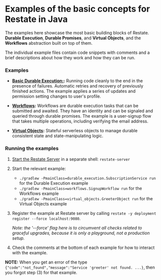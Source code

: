 # Examples of the basic concepts for Restate in Java

The examples here showcase the most basic building blocks of Restate. **Durable Execution**,
**Durable Promises**, and **Virtual Objects**, and the **Workflows** abstraction built on top
of them.

The individual example files contain code snippets with comments and a brief descriptions
about how they work and how they can be run.

### Examples

* **[Basic Durable Execution:](src/main/java/durable_execution/SubscriptionService.java):** Running code cleanly
  to the end in the presence of failures. Automatic retries and recovery of previously
  finished actions. The example applies a series of updates and permission setting changes
  to user's profile.

* **[Workflows](src/main/java/workflows/SignupWorkflow.java):** Workflows are durable execution tasks that can
  be submitted and awaited. They have an identity and can be signaled and queried
  through durable promises. The example is a user-signup flow that takes multiple
  operations, including verifying the email address.

* **[Virtual Objects](src/main/java/virtual_objects/GreeterObject.java):** Stateful serverless objects
  to manage durable consistent state and state-manipulating logic.

### Running the examples

1. [Start the Restate Server](https://docs.restate.dev/develop/local_dev) in a separate shell: 
`restate-server`

2. Start the relevant example:
    - `./gradlew -PmainClass=durable_execution.SubscriptionService run` for the Durable Execution example
    - `./gradlew -PmainClass=workflows.SignupWorkflow run` for the Workflows example
    - `./gradlew -PmainClass=virtual_objects.GreeterObject run` for the Virtual Objects example

3. Register the example at Restate server by calling
   `restate -y deployment register --force localhost:9080`.

   _Note: the '--force' flag here is to circumvent all checks related to graceful upgrades, because it is only a playground, not a production setup._

4. Check the comments  at the bottom of each example for how to interact with the example.

**NOTE:** When you get an error of the type `{"code":"not_found","message":"Service 'greeter' not found. ...}`, then you forgot step (3) for that example.
